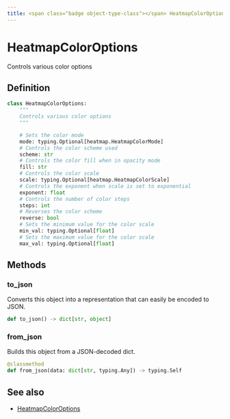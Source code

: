 ```yaml
---
title: <span class="badge object-type-class"></span> HeatmapColorOptions
---
```

# <span class="badge object-type-class"></span> HeatmapColorOptions

Controls various color options

## Definition

```python
class HeatmapColorOptions:
    """
    Controls various color options
    """

    # Sets the color mode
    mode: typing.Optional[heatmap.HeatmapColorMode]
    # Controls the color scheme used
    scheme: str
    # Controls the color fill when in opacity mode
    fill: str
    # Controls the color scale
    scale: typing.Optional[heatmap.HeatmapColorScale]
    # Controls the exponent when scale is set to exponential
    exponent: float
    # Controls the number of color steps
    steps: int
    # Reverses the color scheme
    reverse: bool
    # Sets the minimum value for the color scale
    min_val: typing.Optional[float]
    # Sets the maximum value for the color scale
    max_val: typing.Optional[float]
```
## Methods

### <span class="badge object-method"></span> to_json

Converts this object into a representation that can easily be encoded to JSON.

```python
def to_json() -> dict[str, object]
```

### <span class="badge object-method"></span> from_json

Builds this object from a JSON-decoded dict.

```python
@classmethod
def from_json(data: dict[str, typing.Any]) -> typing.Self
```

## See also

 * <span class="badge builder"></span> [HeatmapColorOptions](./builder-HeatmapColorOptions.md)
